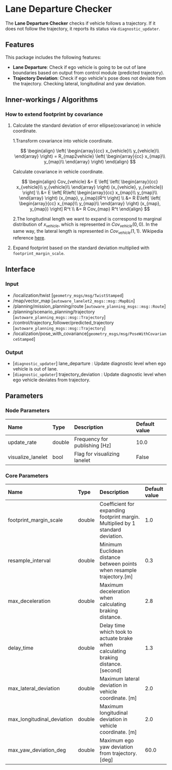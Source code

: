 # Lane Departure Checker

The **Lane Departure Checker** checks if vehicle follows a trajectory. If it does not follow the trajectory, it reports its status via `diagnostic_updater`.

## Features

This package includes the following features:

- **Lane Departure**: Check if ego vehicle is going to be out of lane boundaries based on output from control module (predicted trajectory).
- **Trajectory Deviation**: Check if ego vehicle's pose does not deviate from the trajectory. Checking lateral, longitudinal and yaw deviation.

## Inner-workings / Algorithms

### How to extend footprint by covariance

1. Calculate the standard deviation of error ellipse(covariance) in vehicle coordinate.

   1.Transform covariance into vehicle coordinate.

   $$
   \begin{align}
   \left( \begin{array}{cc} x_{vehicle}\\ y_{vehicle}\\ \end{array} \right) = R_{map2vehicle}  \left( \begin{array}{cc} x_{map}\\ y_{map}\\ \end{array} \right)
   \end{align}
   $$

   Calculate covariance in vehicle coordinate.

   $$
   \begin{align}
   Cov_{vehicle} &= E \left[
   \left( \begin{array}{cc} x_{vehicle}\\ y_{vehicle}\\ \end{array} \right) (x_{vehicle}, y_{vehicle}) \right] \\
   &= E \left[ R\left( \begin{array}{cc} x_{map}\\ y_{map}\\ \end{array} \right)
   (x_{map}, y_{map})R^t
   \right] \\
   &= R E\left[ \left( \begin{array}{cc} x_{map}\\ y_{map}\\ \end{array} \right)
   (x_{map}, y_{map})
   \right] R^t \\
   &= R Cov_{map} R^t
   \end{align}
   $$

   2.The longitudinal length we want to expand is correspond to marginal distribution of $x_{vehicle}$, which is represented in $Cov_{vehicle}(0,0)$. In the same way, the lateral length is represented in $Cov_{vehicle}(1,1)$. Wikipedia reference [here](https://en.wikipedia.org/wiki/Multivariate_normal_distribution#Marginal_distributions).

2. Expand footprint based on the standard deviation multiplied with `footprint_margin_scale`.

## Interface

### Input

- /localization/twist [`geometry_msgs/msg/TwistStamped`]
- /map/vector_map [`autoware_lanelet2_msgs::msg::MapBin`]
- /planning/mission_planning/route [`autoware_planning_msgs::msg::Route`]
- /planning/scenario_planning/trajectory [`autoware_planning_msgs::msg::Trajectory`]
- /control/trajectory_follower/predicted_trajectory [`autoware_planning_msgs::msg::Trajectory`]
- /localization/pose_with_covariance[`geometry_msgs/msg/PoseWithCovarianceStamped`]

### Output

- [`diagnostic_updater`] lane_departure : Update diagnostic level when ego vehicle is out of lane.
- [`diagnostic_updater`] trajectory_deviation : Update diagnostic level when ego vehicle deviates from trajectory.

## Parameters

### Node Parameters

| Name              | Type   | Description                   | Default value |
| :---------------- | :----- | :---------------------------- | :------------ |
| update_rate       | double | Frequency for publishing [Hz] | 10.0          |
| visualize_lanelet | bool   | Flag for visualizing lanelet  | False         |

### Core Parameters

| Name                       | Type   | Description                                                                        | Default value |
| :------------------------- | :----- | :--------------------------------------------------------------------------------- | :------------ |
| footprint_margin_scale     | double | Coefficient for expanding footprint margin. Multiplied by 1 standard deviation.    | 1.0           |
| resample_interval          | double | Minimum Euclidean distance between points when resample trajectory.[m]             | 0.3           |
| max_deceleration           | double | Maximum deceleration when calculating braking distance.                            | 2.8           |
| delay_time                 | double | Delay time which took to actuate brake when calculating braking distance. [second] | 1.3           |
| max_lateral_deviation      | double | Maximum lateral deviation in vehicle coordinate. [m]                               | 2.0           |
| max_longitudinal_deviation | double | Maximum longitudinal deviation in vehicle coordinate. [m]                          | 2.0           |
| max_yaw_deviation_deg      | double | Maximum ego yaw deviation from trajectory. [deg]                                   | 60.0          |
